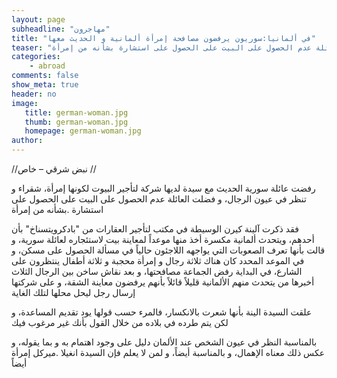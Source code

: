 ```yaml
---
layout: page
subheadline: "مهاجرون"
title: "في ألمانيا:سوريون يرفضون مصافحة إمرأة ألمانية و الحديث معها"
teaser: "رفضت عائلة سورية الحديث مع سيدة لديها شركة لتأجير البيوت لكونها إمرأة، شقراء و تنظر في عيون الرجال، و فضلت العائلة عدم الحصول على البيت على الحصول على استشارة بشأنه من إمرأة"
categories:
    - abroad
comments: false
show_meta: true
header: no
image:
   title: german-woman.jpg
   thumb: german-woman.jpg
   homepage: german-woman.jpg
author:
---
```


//نبض شرقي – خاص //

رفضت عائلة سورية الحديث مع سيدة لديها شركة لتأجير البيوت لكونها إمرأة، شقراء و تنظر في عيون الرجال، و فضلت العائلة عدم الحصول على البيت على الحصول على استشارة .بشأنه من إمرأة

فقد ذكرت آلينة كيرن الوسيطة في مكتب لتأجير العقارات من "بادكرويتسناخ" بأن أحدهم، ويتحدث ألمانية مكسرة أخذ منها موعداً لمعاينة بيت لاستئجاره لعائلة سورية، و قالت بأنها تعرف الصعوبات التي يواجهه اللاجئون حالياً في مسألة الحصول على مسكن، و في الموعد المحدد كان هناك ثلاثة رجال و إمرأة محجبة و ثلاثة أطفال ينتظرون على الشارع، في البداية رفض الجماعة مصافحتها، و بعد نقاش ساخن بين الرجال الثلاث أخبرها من يتحدث منهم الألمانية قليلاً قائلاً بأنهم يرفضون معاينة الشقة، و على شركتها إرسال رجل ليحل محلها لتلك الغاية

علقت السيدة الينة بأنها شعرت بالانكسار، فالمرء حسب قولها يود تقديم المساعدة، و لكن يتم طرده في بلاده من خلال القول بأنك غير مرغوب فيك

 بالمناسبة النظر في عيون الشخص عند الألمان دليل على وجود اهتمام به و بما يقوله، و عكس ذلك معناه الإهمال، و بالمناسبة أيضاً، و لمن لا يعلم فإن السيدة انغيلا .ميركل إمرأة أيضاً
